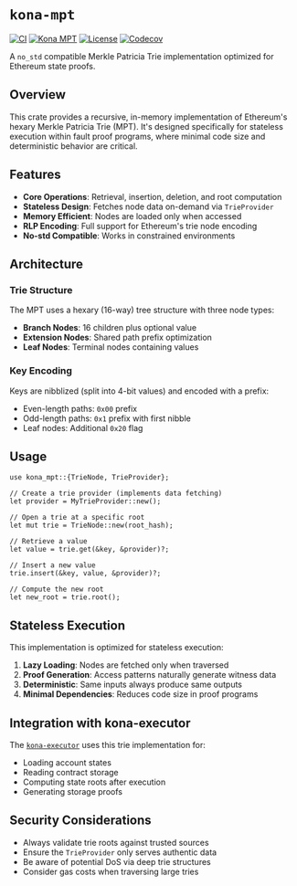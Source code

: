 # `kona-mpt`

<a href="https://github.com/op-rs/kona/actions/workflows/rust_ci.yaml"><img src="https://github.com/op-rs/kona/actions/workflows/rust_ci.yaml/badge.svg?label=ci" alt="CI"></a>
<a href="https://crates.io/crates/kona-mpt"><img src="https://img.shields.io/crates/v/kona-mpt.svg?label=kona-mpt&labelColor=2a2f35" alt="Kona MPT"></a>
<a href="https://github.com/op-rs/kona/blob/main/LICENSE.md"><img src="https://img.shields.io/badge/License-MIT-d1d1f6.svg?label=license&labelColor=2a2f35" alt="License"></a>
<a href="https://img.shields.io/codecov/c/github/op-rs/kona"><img src="https://img.shields.io/codecov/c/github/op-rs/kona" alt="Codecov"></a>

A `no_std` compatible Merkle Patricia Trie implementation optimized for Ethereum state proofs.

## Overview

This crate provides a recursive, in-memory implementation of Ethereum's hexary Merkle Patricia Trie (MPT).
It's designed specifically for stateless execution within fault proof programs, where minimal
code size and deterministic behavior are critical.

## Features

- **Core Operations**: Retrieval, insertion, deletion, and root computation
- **Stateless Design**: Fetches node data on-demand via `TrieProvider`
- **Memory Efficient**: Nodes are loaded only when accessed
- **RLP Encoding**: Full support for Ethereum's trie node encoding
- **No-std Compatible**: Works in constrained environments

## Architecture

### Trie Structure

The MPT uses a hexary (16-way) tree structure with three node types:
- **Branch Nodes**: 16 children plus optional value
- **Extension Nodes**: Shared path prefix optimization
- **Leaf Nodes**: Terminal nodes containing values

### Key Encoding

Keys are nibblized (split into 4-bit values) and encoded with a prefix:
- Even-length paths: `0x00` prefix
- Odd-length paths: `0x1` prefix with first nibble
- Leaf nodes: Additional `0x20` flag

## Usage

```rust,ignore
use kona_mpt::{TrieNode, TrieProvider};

// Create a trie provider (implements data fetching)
let provider = MyTrieProvider::new();

// Open a trie at a specific root
let mut trie = TrieNode::new(root_hash);

// Retrieve a value
let value = trie.get(&key, &provider)?;

// Insert a new value
trie.insert(&key, value, &provider)?;

// Compute the new root
let new_root = trie.root();
```

## Stateless Execution

This implementation is optimized for stateless execution:

1. **Lazy Loading**: Nodes are fetched only when traversed
2. **Proof Generation**: Access patterns naturally generate witness data
3. **Deterministic**: Same inputs always produce same outputs
4. **Minimal Dependencies**: Reduces code size in proof programs

## Integration with kona-executor

The [`kona-executor`](../executor) uses this trie implementation for:
- Loading account states
- Reading contract storage
- Computing state roots after execution
- Generating storage proofs

## Security Considerations

- Always validate trie roots against trusted sources
- Ensure the `TrieProvider` only serves authentic data
- Be aware of potential DoS via deep trie structures
- Consider gas costs when traversing large tries
